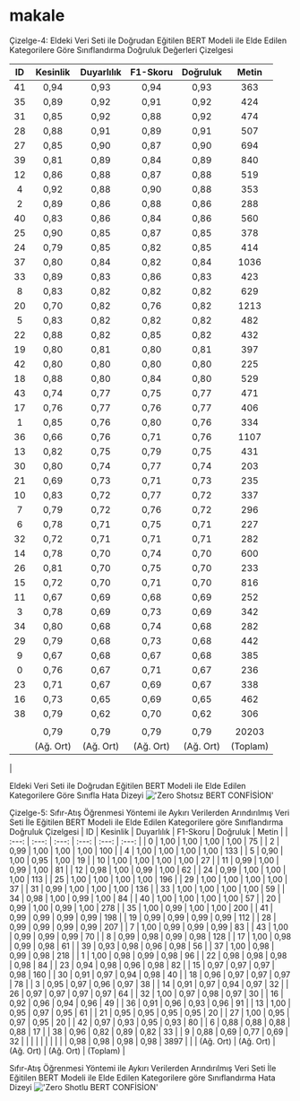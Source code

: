 # makale
Çizelge-4: Eldeki Veri Seti ile Doğrudan Eğitilen BERT Modeli ile Elde Edilen Kategorilere Göre Sınıflandırma Doğruluk Değerleri Çizelgesi
<p align="center"></p>
<table>
<thead>
<tr>
<th align="center">ID</th>
<th align="center">Kesinlik</th>
<th align="center">Duyarlılık</th>
<th align="center">F1-Skoru</th>
<th align="center">Doğruluk</th>
<th align="center">Metin</th>
</tr>
</thead>
<tbody>
<tr>
<td align="center">41</td>
<td align="center">0,94</td>
<td align="center">0,93</td>
<td align="center">0,94</td>
<td align="center">0,93</td>
<td align="center">363</td>
</tr>
<tr>
<td align="center">35</td>
<td align="center">0,89</td>
<td align="center">0,92</td>
<td align="center">0,91</td>
<td align="center">0,92</td>
<td align="center">424</td>
</tr>
<tr>
<td align="center">31</td>
<td align="center">0,85</td>
<td align="center">0,92</td>
<td align="center">0,88</td>
<td align="center">0,92</td>
<td align="center">474</td>
</tr>
<tr>
<td align="center">28</td>
<td align="center">0,88</td>
<td align="center">0,91</td>
<td align="center">0,89</td>
<td align="center">0,91</td>
<td align="center">507</td>
</tr>
<tr>
<td align="center">27</td>
<td align="center">0,85</td>
<td align="center">0,90</td>
<td align="center">0,87</td>
<td align="center">0,90</td>
<td align="center">694</td>
</tr>
<tr>
<td align="center">39</td>
<td align="center">0,81</td>
<td align="center">0,89</td>
<td align="center">0,84</td>
<td align="center">0,89</td>
<td align="center">840</td>
</tr>
<tr>
<td align="center">12</td>
<td align="center">0,86</td>
<td align="center">0,88</td>
<td align="center">0,87</td>
<td align="center">0,88</td>
<td align="center">519</td>
</tr>
<tr>
<td align="center">4</td>
<td align="center">0,92</td>
<td align="center">0,88</td>
<td align="center">0,90</td>
<td align="center">0,88</td>
<td align="center">353</td>
</tr>
<tr>
<td align="center">2</td>
<td align="center">0,89</td>
<td align="center">0,86</td>
<td align="center">0,88</td>
<td align="center">0,86</td>
<td align="center">288</td>
</tr>
<tr>
<td align="center">40</td>
<td align="center">0,83</td>
<td align="center">0,86</td>
<td align="center">0,84</td>
<td align="center">0,86</td>
<td align="center">560</td>
</tr>
<tr>
<td align="center">25</td>
<td align="center">0,90</td>
<td align="center">0,85</td>
<td align="center">0,87</td>
<td align="center">0,85</td>
<td align="center">378</td>
</tr>
<tr>
<td align="center">24</td>
<td align="center">0,79</td>
<td align="center">0,85</td>
<td align="center">0,82</td>
<td align="center">0,85</td>
<td align="center">414</td>
</tr>
<tr>
<td align="center">37</td>
<td align="center">0,80</td>
<td align="center">0,84</td>
<td align="center">0,82</td>
<td align="center">0,84</td>
<td align="center">1036</td>
</tr>
<tr>
<td align="center">33</td>
<td align="center">0,89</td>
<td align="center">0,83</td>
<td align="center">0,86</td>
<td align="center">0,83</td>
<td align="center">423</td>
</tr>
<tr>
<td align="center">8</td>
<td align="center">0,83</td>
<td align="center">0,82</td>
<td align="center">0,82</td>
<td align="center">0,82</td>
<td align="center">629</td>
</tr>
<tr>
<td align="center">20</td>
<td align="center">0,70</td>
<td align="center">0,82</td>
<td align="center">0,76</td>
<td align="center">0,82</td>
<td align="center">1213</td>
</tr>
<tr>
<td align="center">5</td>
<td align="center">0,83</td>
<td align="center">0,82</td>
<td align="center">0,82</td>
<td align="center">0,82</td>
<td align="center">482</td>
</tr>
<tr>
<td align="center">22</td>
<td align="center">0,88</td>
<td align="center">0,82</td>
<td align="center">0,85</td>
<td align="center">0,82</td>
<td align="center">432</td>
</tr>
<tr>
<td align="center">19</td>
<td align="center">0,80</td>
<td align="center">0,81</td>
<td align="center">0,80</td>
<td align="center">0,81</td>
<td align="center">397</td>
</tr>
<tr>
<td align="center">42</td>
<td align="center">0,80</td>
<td align="center">0,80</td>
<td align="center">0,80</td>
<td align="center">0,80</td>
<td align="center">225</td>
</tr>
<tr>
<td align="center">18</td>
<td align="center">0,88</td>
<td align="center">0,80</td>
<td align="center">0,84</td>
<td align="center">0,80</td>
<td align="center">529</td>
</tr>
<tr>
<td align="center">43</td>
<td align="center">0,74</td>
<td align="center">0,77</td>
<td align="center">0,75</td>
<td align="center">0,77</td>
<td align="center">471</td>
</tr>
<tr>
<td align="center">17</td>
<td align="center">0,76</td>
<td align="center">0,77</td>
<td align="center">0,76</td>
<td align="center">0,77</td>
<td align="center">406</td>
</tr>
<tr>
<td align="center">1</td>
<td align="center">0,85</td>
<td align="center">0,76</td>
<td align="center">0,80</td>
<td align="center">0,76</td>
<td align="center">334</td>
</tr>
<tr>
<td align="center">36</td>
<td align="center">0,66</td>
<td align="center">0,76</td>
<td align="center">0,71</td>
<td align="center">0,76</td>
<td align="center">1107</td>
</tr>
<tr>
<td align="center">13</td>
<td align="center">0,82</td>
<td align="center">0,75</td>
<td align="center">0,79</td>
<td align="center">0,75</td>
<td align="center">431</td>
</tr>
<tr>
<td align="center">30</td>
<td align="center">0,80</td>
<td align="center">0,74</td>
<td align="center">0,77</td>
<td align="center">0,74</td>
<td align="center">203</td>
</tr>
<tr>
<td align="center">21</td>
<td align="center">0,69</td>
<td align="center">0,73</td>
<td align="center">0,71</td>
<td align="center">0,73</td>
<td align="center">235</td>
</tr>
<tr>
<td align="center">10</td>
<td align="center">0,83</td>
<td align="center">0,72</td>
<td align="center">0,77</td>
<td align="center">0,72</td>
<td align="center">337</td>
</tr>
<tr>
<td align="center">7</td>
<td align="center">0,79</td>
<td align="center">0,72</td>
<td align="center">0,76</td>
<td align="center">0,72</td>
<td align="center">296</td>
</tr>
<tr>
<td align="center">6</td>
<td align="center">0,78</td>
<td align="center">0,71</td>
<td align="center">0,75</td>
<td align="center">0,71</td>
<td align="center">227</td>
</tr>
<tr>
<td align="center">32</td>
<td align="center">0,72</td>
<td align="center">0,71</td>
<td align="center">0,71</td>
<td align="center">0,71</td>
<td align="center">282</td>
</tr>
<tr>
<td align="center">14</td>
<td align="center">0,78</td>
<td align="center">0,70</td>
<td align="center">0,74</td>
<td align="center">0,70</td>
<td align="center">600</td>
</tr>
<tr>
<td align="center">26</td>
<td align="center">0,81</td>
<td align="center">0,70</td>
<td align="center">0,75</td>
<td align="center">0,70</td>
<td align="center">233</td>
</tr>
<tr>
<td align="center">15</td>
<td align="center">0,72</td>
<td align="center">0,70</td>
<td align="center">0,71</td>
<td align="center">0,70</td>
<td align="center">816</td>
</tr>
<tr>
<td align="center">11</td>
<td align="center">0,67</td>
<td align="center">0,69</td>
<td align="center">0,68</td>
<td align="center">0,69</td>
<td align="center">252</td>
</tr>
<tr>
<td align="center">3</td>
<td align="center">0,78</td>
<td align="center">0,69</td>
<td align="center">0,73</td>
<td align="center">0,69</td>
<td align="center">342</td>
</tr>
<tr>
<td align="center">34</td>
<td align="center">0,80</td>
<td align="center">0,68</td>
<td align="center">0,74</td>
<td align="center">0,68</td>
<td align="center">282</td>
</tr>
<tr>
<td align="center">29</td>
<td align="center">0,79</td>
<td align="center">0,68</td>
<td align="center">0,73</td>
<td align="center">0,68</td>
<td align="center">442</td>
</tr>
<tr>
<td align="center">9</td>
<td align="center">0,67</td>
<td align="center">0,68</td>
<td align="center">0,67</td>
<td align="center">0,68</td>
<td align="center">385</td>
</tr>
<tr>
<td align="center">0</td>
<td align="center">0,76</td>
<td align="center">0,67</td>
<td align="center">0,71</td>
<td align="center">0,67</td>
<td align="center">236</td>
</tr>
<tr>
<td align="center">23</td>
<td align="center">0,71</td>
<td align="center">0,67</td>
<td align="center">0,69</td>
<td align="center">0,67</td>
<td align="center">338</td>
</tr>
<tr>
<td align="center">16</td>
<td align="center">0,73</td>
<td align="center">0,65</td>
<td align="center">0,69</td>
<td align="center">0,65</td>
<td align="center">462</td>
</tr>
<tr>
<td align="center">38</td>
<td align="center">0,79</td>
<td align="center">0,62</td>
<td align="center">0,70</td>
<td align="center">0,62</td>
<td align="center">306</td>
</tr>
<tr>
<td align="center"></td>
<td align="center"></td>
<td align="center"></td>
<td align="center"></td>
<td align="center"></td>
<td align="center"></td>
</tr>
<tr>
<td align="center"></td>
<td align="center">0,79</td>
<td align="center">0,79</td>
<td align="center">0,79</td>
<td align="center">0,79</td>
<td align="center">20203</td>
</tr>
<tr>
<td align="center"></td>
<td align="center">(Ağ. Ort)</td>
<td align="center">(Ağ. Ort)</td>
<td align="center">(Ağ. Ort)</td>
<td align="center">(Ağ. Ort)</td>
<td align="center">(Toplam)</td>
</tr>
</tbody>
</table> |
<p></p>

Eldeki Veri Seti ile Doğrudan Eğitilen BERT Modeli ile Elde Edilen Kategorilere Göre Sınıfla Hata Dizeyi
!['Zero Shotsız BERT CONFİSİON'](https://github.com/adresgezgini/makale/blob/main/resource/Just_BERT_CONF.png)


Çizelge-5: Sıfır-Atış Öğrenmesi Yöntemi ile Aykırı Verilerden Arındırılmış Veri Seti İle Eğitilen BERT Modeli ile Elde Edilen Kategorilere göre Sınıflandırma Doğruluk Çizelgesi
| ID    | Kesinlik   | Duyarlılık | F1-Skoru   | Doğruluk   |  Metin     |
|  :---: |  :---: |  :---: |  :---: |  :---: |  :---: |
|  0	|   1,00     |   1,00     |   1,00     |   1,00     |   75       |
|  2	|   0,99     |   1,00     |   1,00     |   1,00     |   100      |
|  4	|   1,00     |   1,00     |   1,00     |   1,00     |   133      |
|  5	|   0,90     |   1,00     |   0,95     |   1,00     |   19       |
|  10	|   1,00     |   1,00     |   1,00     |   1,00     |   27       |
|  11	|   0,99     |   1,00     |   0,99     |   1,00     |   81       |
|  12	|   0,98     |   1,00     |   0,99     |   1,00     |   62       |
|  24	|   0,99     |   1,00     |   1,00     |   1,00     |   113      |
|  25	|   1,00     |   1,00     |   1,00     |   1,00     |   196      |
|  29	|   1,00     |   1,00     |   1,00     |   1,00     |   37       |
|  31	|   0,99     |   1,00     |   1,00     |   1,00     |   136      |
|  33	|   1,00     |   1,00     |   1,00     |   1,00     |   59       |
|  34	|   0,98     |   1,00     |   0,99     |   1,00     |   84       |
|  40	|   1,00     |   1,00     |   1,00     |   1,00     |   57       |
|  20	|   0,99     |   1,00     |   0,99     |   1,00     |   278      |
|  35	|   1,00     |   0,99     |   1,00     |   1,00     |   200      |
|  41	|   0,99     |   0,99     |   0,99     |   0,99     |   198      |
|  19	|   0,99     |   0,99     |   0,99     |   0,99     |   112      |
|  28	|   0,99     |   0,99     |   0,99     |   0,99     |   207      |
|  7	|   1,00     |   0,99     |   0,99     |   0,99     |   83       |
|  43	|   1,00     |   0,99     |   0,99     |   0,99     |   70       |
|  8	|   0,99     |   0,98     |   0,99     |   0,98     |   128      |
|  17	|   1,00     |   0,98     |   0,99     |   0,98     |   61       |
|  39	|   0,93     |   0,98     |   0,96     |   0,98     |   56       |
|  37	|   1,00     |   0,98     |   0,99     |   0,98     |   218      |
|  1	|   1,00     |   0,98     |   0,99     |   0,98     |   96       |
|  22	|   0,98     |   0,98     |   0,98     |   0,98     |   84       |
|  23	|   0,94     |   0,98     |   0,96     |   0,98     |   82       |
|  15	|   0,97     |   0,97     |   0,97     |   0,98     |   160      |
|  30	|   0,91     |   0,97     |   0,94     |   0,98     |   40       |
|  18	|   0,96     |   0,97     |   0,97     |   0,97     |   78       |
|  3	|   0,95     |   0,97     |   0,96     |   0,97     |   38       |
|  14	|   0,91     |   0,97     |   0,94     |   0,97     |   32       |
|  26	|   0,97     |   0,97     |   0,97     |   0,97     |   64       |
|  32	|   1,00     |   0,97     |   0,98     |   0,97     |   30       |
|  16	|   0,92     |   0,96     |   0,94     |   0,96     |   49       |
|  36	|   0,91     |   0,96     |   0,93     |   0,96     |   91       |
|  13	|   1,00     |   0,95     |   0,97     |   0,95     |   61       |
|  21	|   0,95     |   0,95     |   0,95     |   0,95     |   20       |
|  27	|   1,00     |   0,95     |   0,97     |   0,95     |   20       |
|  42	|   0,97     |   0,93     |   0,95     |   0,93     |   80       |
|  6	|   0,88     |   0,88     |   0,88     |   0,88     |   17       |
|  38	|   0,96     |   0,82     |   0,89     |   0,82     |   33       |
|  9	|   0,88     |   0,69     |   0,77     |   0,69     |   32       |
|     |            |            |            |            |            |
|   	|   0,98     |   0,98     |   0,98     |   0,98     |  3897      |
|   	| (Ağ. Ort)  | (Ağ. Ort)  | (Ağ. Ort)  | (Ağ. Ort)  | (Toplam)   |

Sıfır-Atış Öğrenmesi Yöntemi ile Aykırı Verilerden Arındırılmış Veri Seti İle Eğitilen BERT Modeli ile Elde Edilen Kategorilere göre Sınıflandırma Hata Dizeyi
!['Zero Shotlu BERT CONFİSİON'](https://github.com/adresgezgini/makale/blob/main/resource/Zero%2BBERT_CONF.png)

